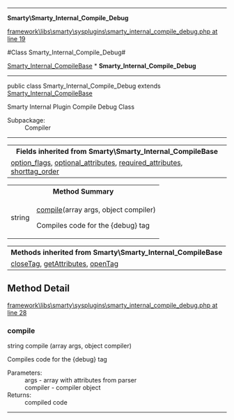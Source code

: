 

- - -

**Smarty\Smarty_Internal_Compile_Debug**


<a href="https://github.com/JeyDotC/Hirudo/blob/master/framework/libs/smarty/sysplugins/smarty_internal_compile_debug.php#L19" >framework\libs\smarty\sysplugins\smarty_internal_compile_debug.php at line 19</a>

#Class Smarty_Internal_Compile_Debug#

<a href="https://github.com/JeyDotC/Hirudo-docs/blob/master/smarty/smarty_internal_compilebase.md">Smarty_Internal_CompileBase</a>
    * **Smarty_Internal_Compile_Debug**




- - -

<p class="signature"><span class='k'>public  class</span> <span class='nx'>Smarty_Internal_Compile_Debug</span>
extends <a href="https://github.com/JeyDotC/Hirudo-docs/blob/master/smarty/smarty_internal_compilebase.md">Smarty_Internal_CompileBase</a>

</p>

<div class="comment" id="overview_description"><p>Smarty Internal Plugin Compile Debug Class</p></div>

<dl>
<dt>Subpackage:</dt>
<dd>Compiler</dd>
</dl>


- - -

<table class="inherit">
<tr><th colspan="2">Fields inherited from Smarty\Smarty_Internal_CompileBase</th></tr>
<tr><td><a href="https://github.com/JeyDotC/Hirudo-docs/blob/master/smarty/smarty_internal_compilebase.md">option_flags</a>, <a href="https://github.com/JeyDotC/Hirudo-docs/blob/master/smarty/smarty_internal_compilebase.md">optional_attributes</a>, <a href="https://github.com/JeyDotC/Hirudo-docs/blob/master/smarty/smarty_internal_compilebase.md">required_attributes</a>, <a href="https://github.com/JeyDotC/Hirudo-docs/blob/master/smarty/smarty_internal_compilebase.md">shorttag_order</a></td></tr></table>

<table id="summary_method">
<tr><th colspan="2">Method Summary</th></tr>
<tr>
<td><span class='k'></span> <span class='nx'>string</span></td>
<td class="description"><p class="name"><a href="#compile">compile</a>(array args, object compiler)</p><p class="description">Compiles code for the {debug} tag</p></td>
</tr>
</table>

<table class="inherit">
<tr><th colspan="2">Methods inherited from Smarty\Smarty_Internal_CompileBase</th></tr>
<tr><td><a href="https://github.com/JeyDotC/Hirudo-docs/blob/master/smarty/smarty_internal_compilebase.md">closeTag</a>, <a href="https://github.com/JeyDotC/Hirudo-docs/blob/master/smarty/smarty_internal_compilebase.md">getAttributes</a>, <a href="https://github.com/JeyDotC/Hirudo-docs/blob/master/smarty/smarty_internal_compilebase.md">openTag</a></td></tr></table>

<h2 id="detail_method">Method Detail</h2>

<a href="https://github.com/JeyDotC/Hirudo/blob/master/framework/libs/smarty/sysplugins/smarty_internal_compile_debug.php#L28" >framework\libs\smarty\sysplugins\smarty_internal_compile_debug.php at line 28</a>

<h3 id="compile()">compile</h3>
<span class='k'></span> <span class='nx'>string</span> <span class='nf'>compile</span> (array args, object compiler)

<div class="details">
<p>Compiles code for the {debug} tag</p><dl>
<dt>Parameters:</dt>
<dd>args - array with attributes from parser</dd>
<dd>compiler - compiler object</dd>
<dt>Returns:</dt>
<dd>compiled code</dd>
</dl>

</div>

- - -

